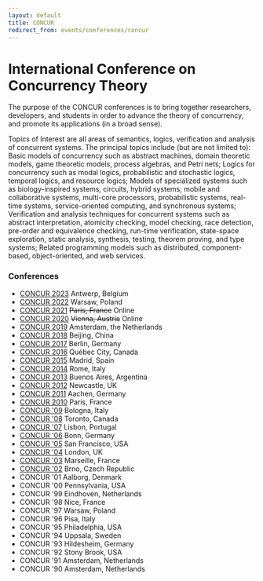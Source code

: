 ```yaml
---
layout: default
title: CONCUR
redirect_from: events/conferences/concur
---
```


# International Conference on Concurrency Theory

The purpose of the CONCUR conferences is to bring together researchers, developers, and students in order to advance the theory of concurrency, and promote its applications (in a broad sense).

Topics of Interest are all areas of semantics, logics, verification and analysis of concurrent systems. The principal topics include (but are not limited to): Basic models of concurrency such as abstract machines, domain theoretic models, game theoretic models, process algebras, and Petri nets; Logics for concurrency such as modal logics, probabilistic and stochastic logics, temporal logics, and resource logics; Models of specialized systems such as biology-inspired systems, circuits, hybrid systems, mobile and collaborative systems, multi-core processors, probabilistic systems, real-time systems, service-oriented computing, and synchronous systems; Verification and analysis techniques for concurrent systems such as abstract interpretation, atomicity checking, model checking, race detection, pre-order and equivalence checking, run-time verification, state-space exploration, static analysis, synthesis, testing, theorem proving, and type systems; Related programming models such as distributed, component-based, object-oriented, and web services.

### Conferences

* [CONCUR 2023](https://www.uantwerpen.be/en/conferences/confest-2023/concur/) Antwerp, Belgium
* [CONCUR 2022](https://concur2022.mimuw.edu.pl/) Warsaw, Poland
* [CONCUR 2021](https://qonfest2021.lacl.fr/concur21.php) ~~Paris, France~~ Online
* [CONCUR 2020](https://concur2020.forsyte.at/) ~~Vienna, Austria~~ Online
* [CONCUR 2019](https://event.cwi.nl/concur2019/) Amsterdam, the Netherlands
* [CONCUR 2018](https://lcs.ios.ac.cn/concur2018/) Beijing, China
* [CONCUR 2017](https://www.concur2017.tu-berlin.de/) Berlin, Germany
* [CONCUR 2016](http://www.concur2016.ulaval.ca/no_cache/home/) Québec City, Canada
* [CONCUR 2015](http://mafalda.fdi.ucm.es/concur2015/) Madrid, Spain
* [CONCUR 2014](http://concur2014.org/) Rome, Italy
* [CONCUR 2013](http://concur.famaf.unc.edu.ar/concur2013/) Buenos Aires, Argentina
* [CONCUR 2012](http://conferences.ncl.ac.uk/concur-2012/) Newcastle, UK
* [CONCUR 2011](http://concur2011.rwth-aachen.de/) Aachen, Germany
* [CONCUR 2010](http://concur2010.inria.fr/) Paris, France
* [CONCUR '09](http://concur09.cs.unibo.it/) Bologna, Italy
* [CONCUR '08](http://www.cse.yorku.ca/concur08/) Toronto, Canada
* [CONCUR '07](http://concur07.di.fc.ul.pt/) Lisbon, Portugal
* [CONCUR '06](http://depend.cs.uni-sb.de/index.php?id=355) Bonn, Germany
* [CONCUR '05](http://concur05.soe.ucsc.edu/) San Francisco, USA
* [CONCUR '04](http://www.doc.ic.ac.uk/concur2004/) London, UK
* [CONCUR '03](http://concur03.univ-mrs.fr/) Marseille, France
* [CONCUR '02](http://www.fi.muni.cz/concur2002/) Brno, Czech Republic
* CONCUR '01 Aalborg, Denmark
* CONCUR '00 Pennsylvania, USA
* CONCUR '99 Eindhoven, Netherlands
* CONCUR '98 Nice, France
* CONCUR '97 Warsaw, Poland
* CONCUR '96 Pisa, Italy
* CONCUR '95 Philadelphia, USA
* CONCUR '94 Uppsala, Sweden
* CONCUR '93 Hildesheim, Germany
* CONCUR '92 Stony Brook, USA
* CONCUR '91 Amsterdam, Netherlands
* CONCUR '90 Amsterdam, Netherlands
